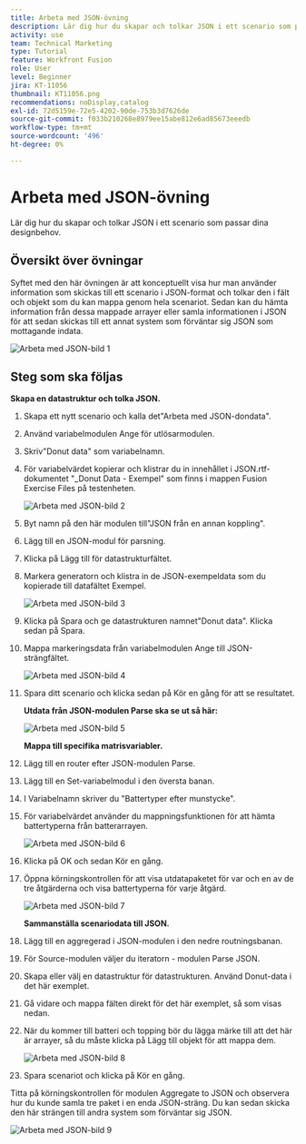 ```yaml
---
title: Arbeta med JSON-övning
description: Lär dig hur du skapar och tolkar JSON i ett scenario som passar dina designbehov.
activity: use
team: Technical Marketing
type: Tutorial
feature: Workfront Fusion
role: User
level: Beginner
jira: KT-11056
thumbnail: KT11056.png
recommendations: noDisplay,catalog
exl-id: 72d5159e-72e5-4202-90de-753b3d7626de
source-git-commit: f033b210268e8979ee15abe812e6ad85673eeedb
workflow-type: tm+mt
source-wordcount: '496'
ht-degree: 0%

---
```


# Arbeta med JSON-övning

Lär dig hur du skapar och tolkar JSON i ett scenario som passar dina designbehov.

## Översikt över övningar

Syftet med den här övningen är att konceptuellt visa hur man använder information som skickas till ett scenario i JSON-format och tolkar den i fält och objekt som du kan mappa genom hela scenariot. Sedan kan du hämta information från dessa mappade arrayer eller samla informationen i JSON för att sedan skickas till ett annat system som förväntar sig JSON som mottagande indata.

![Arbeta med JSON-bild 1](../12-exercises/assets/working-with-json-walkthrough-1.png)

## Steg som ska följas

**Skapa en datastruktur och tolka JSON.**

1. Skapa ett nytt scenario och kalla det&quot;Arbeta med JSON-dondata&quot;.
1. Använd variabelmodulen Ange för utlösarmodulen.
1. Skriv&quot;Donut data&quot; som variabelnamn.
1. För variabelvärdet kopierar och klistrar du in innehållet i JSON.rtf-dokumentet &quot;_Donut Data - Exempel&quot; som finns i mappen Fusion Exercise Files på testenheten.

   ![Arbeta med JSON-bild 2](../12-exercises/assets/working-with-json-walkthrough-2.png)

1. Byt namn på den här modulen till&quot;JSON från en annan koppling&quot;.
1. Lägg till en JSON-modul för parsning.
1. Klicka på Lägg till för datastrukturfältet.
1. Markera generatorn och klistra in de JSON-exempeldata som du kopierade till datafältet Exempel.

   ![Arbeta med JSON-bild 3](../12-exercises/assets/working-with-json-walkthrough-3.png)

1. Klicka på Spara och ge datastrukturen namnet&quot;Donut data&quot;. Klicka sedan på Spara.
1. Mappa markeringsdata från variabelmodulen Ange till JSON-strängfältet.

   ![Arbeta med JSON-bild 4](../12-exercises/assets/working-with-json-walkthrough-4.png)

1. Spara ditt scenario och klicka sedan på Kör en gång för att se resultatet.

   **Utdata från JSON-modulen Parse ska se ut så här:**

   ![Arbeta med JSON-bild 5](../12-exercises/assets/working-with-json-walkthrough-5.png)

   **Mappa till specifika matrisvariabler.**

1. Lägg till en router efter JSON-modulen Parse.
1. Lägg till en Set-variabelmodul i den översta banan.
1. I Variabelnamn skriver du &quot;Battertyper efter munstycke&quot;.
1. För variabelvärdet använder du mappningsfunktionen för att hämta battertyperna från batterarrayen.

   ![Arbeta med JSON-bild 6](../12-exercises/assets/working-with-json-walkthrough-6.png)

1. Klicka på OK och sedan Kör en gång.
1. Öppna körningskontrollen för att visa utdatapaketet för var och en av de tre åtgärderna och visa battertyperna för varje åtgärd.

   ![Arbeta med JSON-bild 7](../12-exercises/assets/working-with-json-walkthrough-7.png)

   **Sammanställa scenariodata till JSON.**

1. Lägg till en aggregerad i JSON-modulen i den nedre routningsbanan.
1. För Source-modulen väljer du iteratorn - modulen Parse JSON.
1. Skapa eller välj en datastruktur för datastrukturen. Använd Donut-data i det här exemplet.
1. Gå vidare och mappa fälten direkt för det här exemplet, så som visas nedan.
1. När du kommer till batteri och topping bör du lägga märke till att det här är arrayer, så du måste klicka på Lägg till objekt för att mappa dem.

   ![Arbeta med JSON-bild 8](../12-exercises/assets/working-with-json-walkthrough-8.png)

1. Spara scenariot och klicka på Kör en gång.

Titta på körningskontrollen för modulen Aggregate to JSON och observera hur du kunde samla tre paket i en enda JSON-sträng. Du kan sedan skicka den här strängen till andra system som förväntar sig JSON.

![Arbeta med JSON-bild 9](../12-exercises/assets/working-with-json-walkthrough-9.png)
